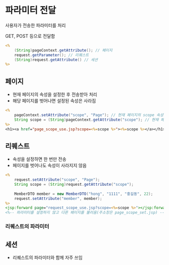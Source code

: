 # 파라미터 전달
사용자가 전송한 파라미터를 처리

GET, POST 등으로 전달함
```jsp
<% 
    (String)pageContext.getAttribute(); // 페이지
    request.getParameter(); // 리퀘스트
    (String)request.getAttribute() // 세션
%>
```

## 페이지
- 현재 페이지의 속성을 설정한 후 전송받아 처리
- 해당 페이지를 벗어나면 설정된 속성은 사라짐
```jsp
<%
	pageContext.setAttribute("scope", "Page"); // 현재 페이지의 scope 속성이 Page로 설정됨(페이지를 벗어나면 사라짐)
	String scope = (String)pageContext.getAttribute("scope"); // 현재 페이지의 scope 속성을 문자열 형태로 전송받음(Page)
%>
<h1><a href="page_scope_use.jsp?scope=<%=scope %>"><%=scope %></a></h1> <%-- page_scope_use.jsp?scope=Page --%>
```

## 리퀘스트
- 속성을 설정하면 한 번만 전송
- 페이지를 벗어나도 속성이 사라지지 않음
```jsp
<%
	request.setAttribute("scope", "Page");
	String scope = (String)request.getAttribute("scope");
	
	MemberDTO member = new MemberDTO("hong", "1111", "홍길동", 22);
	request.setAttribute("member", member);
%>
<jsp:forward page="request_scope_use.jsp?scope=<%=scope %>"></jsp:forward>
<%-- 파라미터를 설정하지 않고 다른 페이지를 불러옴(주소창은 page_scope_set.jsp) --%>
```

### 리퀘스트의 파라미터

## 세션
- 리퀘스트의 파라미터와 함께 자주 쓰임